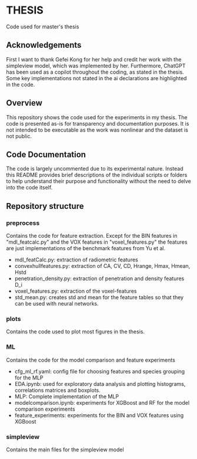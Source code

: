 # THESIS
Code used for master's thesis

## Acknowledgements
First I want to thank Gefei Kong for her help and credit her work with the simpleview model, which was implemented by her.
Furthermore, ChatGPT has been used as a copilot throughout the coding, as stated in the thesis. Some key implementations not stated in the ai declarations are highlighted in the code.

## Overview
This repository shows the code used for the experiments in my thesis. The code is presented as-is for transparency and documentation purposes.
It is not intended to be executable as the work was nonlinear and the dataset is not public. 

## Code Documentation
The code is largely uncommented due to its experimental nature. Instead this README provides brief descriptions of the individual scripts or folders to help understand their purpose and functionality without the need to delve into the code itself.

## Repository structure
### preprocess
Contains the code for feature extraction. Except for the BIN features in "mdl_featcalc.py" and the VOX features in "voxel_features.py" the features are just implementations of the benchmark features from Yu et al.
- mdl_featCalc.py: extraction of radiometric features
- convexhullfeatures.py: extraction of CA, CV, CD, Hrange, Hmax, Hmean, Hstd
- penetration_density.py: extraction of penetration and density features D_i
- voxel_features.py: extraction of the voxel-features
- std_mean.py: creates std and mean for the feature tables so that they can be used with neural networks.

### plots
Contains the code used to plot most figures in the thesis.

### ML
Contains the code for the model comparison and feature experiments
- cfg_ml_rf.yaml: config file for choosing features and species grouping for the MLP
- EDA.ipynb: used for exploratory data analysis and plotting histograms, correlations matrices and boxplots.
- MLP: Complete implementation of the MLP
- modelcomparison.ipynb: experiments for XGBoost and RF for the model comparison experiments
- feature_experiments: experiments for the BIN and VOX features using XGBoost

### simpleview
Contains the main files for the simpleview model

